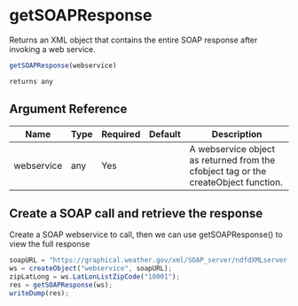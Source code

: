 # getSOAPResponse

Returns an XML object that contains the entire SOAP response after invoking a web service.

```javascript
getSOAPResponse(webservice)
```

```javascript
returns any
```

## Argument Reference

| Name | Type | Required | Default | Description |
| --- | --- | --- | --- | --- |
| webservice | any | Yes |  | A webservice object as returned from the cfobject tag or the createObject function. |

## Create a SOAP call and retrieve the response

Create a SOAP webservice to call, then we can use  getSOAPResponse() to view the full response

```javascript
soapURL = "https://graphical.weather.gov/xml/SOAP_server/ndfdXMLserver.php?wsdl";
ws = createObject("webservice", soapURL);
zipLatLong = ws.LatLonListZipCode("10001");
res = getSOAPResponse(ws);
writeDump(res);
```

